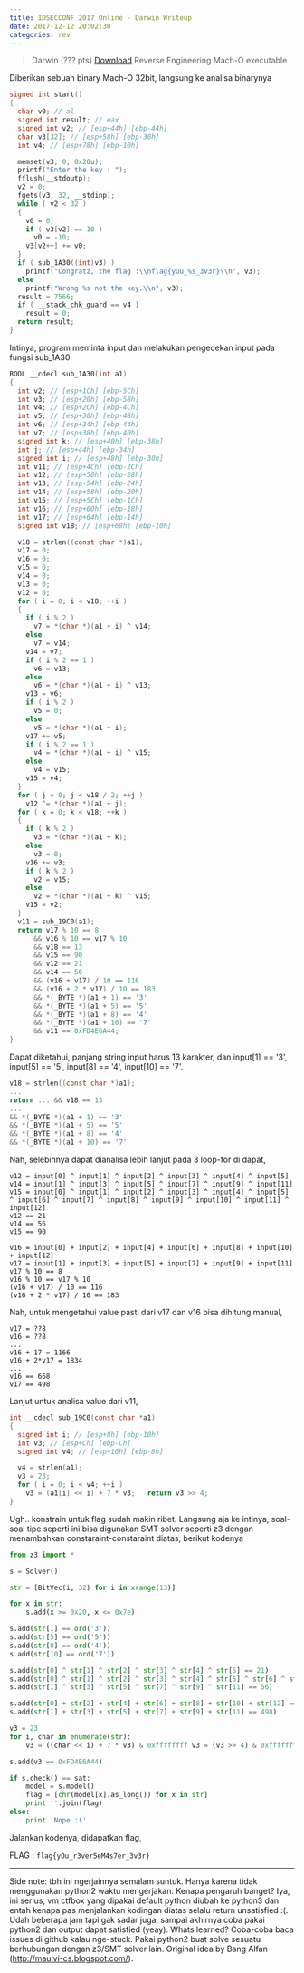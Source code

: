 ```yaml
---
title: IDSECCONF 2017 Online - Darwin Writeup
date: 2017-12-12 20:02:30
categories: rev
---
```


> Darwin (??? pts) [Download](https://a.safe.moe/Ph9RJ.zip) Reverse Engineering Mach-O executable

Diberikan sebuah binary Mach-O 32bit, langsung ke analisa binarynya

```C
signed int start()
{
  char v0; // al
  signed int result; // eax
  signed int v2; // [esp+44h] [ebp-44h]
  char v3[32]; // [esp+58h] [ebp-30h]
  int v4; // [esp+78h] [ebp-10h]

  memset(v3, 0, 0x20u);
  printf("Enter the key : ");
  fflush(__stdoutp);
  v2 = 0;
  fgets(v3, 32, __stdinp);
  while ( v2 < 32 )
  {
    v0 = 0;
    if ( v3[v2] == 10 )
      v0 = -10;
    v3[v2++] += v0;
  }
  if ( sub_1A30((int)v3) )
    printf("Congratz, the flag :\\nflag{yOu_%s_3v3r}\\n", v3);
  else
    printf("Wrong %s not the key.\\n", v3);
  result = 7566;
  if ( __stack_chk_guard == v4 )
    result = 0;
  return result;
}
```

Intinya, program meminta input dan melakukan pengecekan input pada fungsi sub_1A30.

```C
BOOL __cdecl sub_1A30(int a1)
{
  int v2; // [esp+1Ch] [ebp-5Ch]
  int v3; // [esp+20h] [ebp-58h]
  int v4; // [esp+2Ch] [ebp-4Ch]
  int v5; // [esp+30h] [ebp-48h]
  int v6; // [esp+34h] [ebp-44h]
  int v7; // [esp+38h] [ebp-40h]
  signed int k; // [esp+40h] [ebp-38h]
  int j; // [esp+44h] [ebp-34h]
  signed int i; // [esp+48h] [ebp-30h]
  int v11; // [esp+4Ch] [ebp-2Ch]
  int v12; // [esp+50h] [ebp-28h]
  int v13; // [esp+54h] [ebp-24h]
  int v14; // [esp+58h] [ebp-20h]
  int v15; // [esp+5Ch] [ebp-1Ch]
  int v16; // [esp+60h] [ebp-18h]
  int v17; // [esp+64h] [ebp-14h]
  signed int v18; // [esp+68h] [ebp-10h]

  v18 = strlen((const char *)a1);
  v17 = 0;
  v16 = 0;
  v15 = 0;
  v14 = 0;
  v13 = 0;
  v12 = 0;
  for ( i = 0; i < v18; ++i )
  {
    if ( i % 2 )
      v7 = *(char *)(a1 + i) ^ v14;
    else
      v7 = v14;
    v14 = v7;
    if ( i % 2 == 1 )
      v6 = v13;
    else
      v6 = *(char *)(a1 + i) ^ v13;
    v13 = v6;
    if ( i % 2 )
      v5 = 0;
    else
      v5 = *(char *)(a1 + i);
    v17 += v5;
    if ( i % 2 == 1 )
      v4 = *(char *)(a1 + i) ^ v15;
    else
      v4 = v15;
    v15 = v4;
  }
  for ( j = 0; j < v18 / 2; ++j )
    v12 ^= *(char *)(a1 + j);
  for ( k = 0; k < v18; ++k )
  {
    if ( k % 2 )
      v3 = *(char *)(a1 + k);
    else
      v3 = 0;
    v16 += v3;
    if ( k % 2 )
      v2 = v15;
    else
      v2 = *(char *)(a1 + k) ^ v15;
    v15 = v2;
  }
  v11 = sub_19C0(a1);
  return v17 % 10 == 8
      && v16 % 10 == v17 % 10
      && v18 == 13
      && v15 == 90
      && v12 == 21
      && v14 == 56
      && (v16 + v17) / 10 == 116
      && (v16 + 2 * v17) / 10 == 183
      && *(_BYTE *)(a1 + 1) == '3'
      && *(_BYTE *)(a1 + 5) == '5'
      && *(_BYTE *)(a1 + 8) == '4'
      && *(_BYTE *)(a1 + 10) == '7'
      && v11 == 0xFD4E6A44;
}
```

Dapat diketahui, panjang string input harus 13 karakter, dan input[1] == '3', input[5] == '5', input[8] == '4', input[10] == '7'.

```C
v18 = strlen((const char *)a1);
...
return ... && v18 == 13
... 
&& *(_BYTE *)(a1 + 1) == '3'
&& *(_BYTE *)(a1 + 5) == '5'
&& *(_BYTE *)(a1 + 8) == '4'
&& *(_BYTE *)(a1 + 10) == '7'
```

Nah, selebihnya dapat dianalisa lebih lanjut pada 3 loop-for di dapat,

```
v12 = input[0] ^ input[1] ^ input[2] ^ input[3] ^ input[4] ^ input[5]
v14 = input[1] ^ input[3] ^ input[5] ^ input[7] ^ input[9] ^ input[11]
v15 = input[0] ^ input[1] ^ input[2] ^ input[3] ^ input[4] ^ input[5] ^ input[6] ^ input[7] ^ input[8] ^ input[9] ^ input[10] ^ input[11] ^ input[12]
v12 == 21
v14 == 56
v15 == 90

v16 = input[0] + input[2] + input[4] + input[6] + input[8] + input[10] + input[12]
v17 = input[1] + input[3] + input[5] + input[7] + input[9] + input[11]
v17 % 10 == 8
v16 % 10 == v17 % 10
(v16 + v17) / 10 == 116
(v16 + 2 * v17) / 10 == 183
```

Nah, untuk mengetahui value pasti dari v17 dan v16 bisa dihitung manual,

```
v17 = ??8
v16 = ??8
...
v16 + 17 = 1166
v16 + 2*v17 = 1834
...
v16 == 668
v17 == 498
```

Lanjut untuk analisa value dari v11,

```C
int __cdecl sub_19C0(const char *a1)
{
  signed int i; // [esp+8h] [ebp-10h]
  int v3; // [esp+Ch] [ebp-Ch]
  signed int v4; // [esp+10h] [ebp-8h]

  v4 = strlen(a1);
  v3 = 23;
  for ( i = 0; i < v4; ++i )
    v3 = (a1[i] << i) + 7 * v3;   return v3 >> 4;
}
```

Ugh.. konstrain untuk flag sudah makin ribet. Langsung aja ke intinya, soal-soal tipe seperti ini bisa digunakan SMT solver seperti z3 dengan menambahkan constaraint-constaraint diatas, berikut kodenya

```python
from z3 import *

s = Solver()

str = [BitVec(i, 32) for i in xrange(13)]

for x in str:
    s.add(x >= 0x20, x <= 0x7e)

s.add(str[1] == ord('3'))
s.add(str[5] == ord('5'))
s.add(str[8] == ord('4'))
s.add(str[10] == ord('7'))

s.add(str[0] ^ str[1] ^ str[2] ^ str[3] ^ str[4] ^ str[5] == 21)
s.add(str[0] ^ str[1] ^ str[2] ^ str[3] ^ str[4] ^ str[5] ^ str[6] ^ str[7] ^ str[8] ^ str[9] ^ str[10] ^ str[11] ^ str[12] == 90)
s.add(str[1] ^ str[3] ^ str[5] ^ str[7] ^ str[9] ^ str[11] == 56)

s.add(str[0] + str[2] + str[4] + str[6] + str[8] + str[10] + str[12] == 668)
s.add(str[1] + str[3] + str[5] + str[7] + str[9] + str[11] == 498)

v3 = 23
for i, char in enumerate(str):
    v3 = ((char << i) + 7 * v3) & 0xffffffff v3 = (v3 >> 4) & 0xffffffff

s.add(v3 == 0xFD4E6A44)

if s.check() == sat:
    model = s.model()
    flag = [chr(model[x].as_long()) for x in str]
    print ''.join(flag)
else:
    print 'Nope :('
```

Jalankan kodenya, didapatkan flag,

FLAG : `flag{yOu_r3ver5eM4s7er_3v3r}`

* * *

Side note: tbh ini ngerjainnya semalam suntuk. Hanya karena tidak menggunakan python2 waktu mengerjakan. Kenapa pengaruh banget? Iya, ini serius, vm ctfbox yang dipakai default python diubah ke python3 dan entah kenapa pas menjalankan kodingan diatas selalu return unsatisfied :(. Udah beberapa jam tapi gak sadar juga, sampai akhirnya coba pakai python2 dan output dapat satisfied (yeay). Whats learned? Coba-coba baca issues di github kalau nge-stuck. Pakai python2 buat solve sesuatu berhubungan dengan z3/SMT solver lain. Original idea by Bang Alfan (http://maulvi-cs.blogspot.com/).